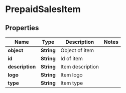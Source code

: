
# PrepaidSalesItem

## Properties
Name | Type | Description | Notes
------------ | ------------- | ------------- | -------------
**object** | **String** | Object of item | 
**id** | **String** | Id of item | 
**description** | **String** | Item description | 
**logo** | **String** | Item logo | 
**type** | **String** | Item type | 



